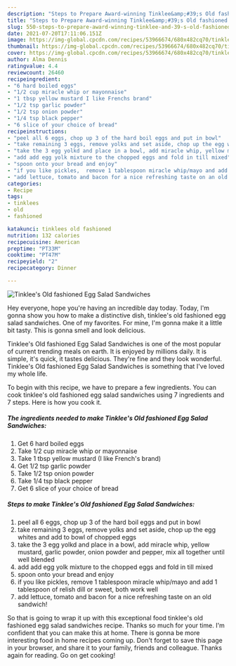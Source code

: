 ```yaml
---
description: "Steps to Prepare Award-winning Tinklee&amp;#39;s Old fashioned Egg Salad Sandwiches"
title: "Steps to Prepare Award-winning Tinklee&amp;#39;s Old fashioned Egg Salad Sandwiches"
slug: 550-steps-to-prepare-award-winning-tinklee-and-39-s-old-fashioned-egg-salad-sandwiches
date: 2021-07-20T17:11:06.151Z
image: https://img-global.cpcdn.com/recipes/53966674/680x482cq70/tinklees-old-fashioned-egg-salad-sandwiches-recipe-main-photo.jpg
thumbnail: https://img-global.cpcdn.com/recipes/53966674/680x482cq70/tinklees-old-fashioned-egg-salad-sandwiches-recipe-main-photo.jpg
cover: https://img-global.cpcdn.com/recipes/53966674/680x482cq70/tinklees-old-fashioned-egg-salad-sandwiches-recipe-main-photo.jpg
author: Alma Dennis
ratingvalue: 4.4
reviewcount: 26460
recipeingredient:
- "6 hard boiled eggs"
- "1/2 cup miracle whip or mayonnaise"
- "1 tbsp yellow mustard I like Frenchs brand"
- "1/2 tsp garlic powder"
- "1/2 tsp onion powder"
- "1/4 tsp black pepper"
- "6 slice of your choice of bread"
recipeinstructions:
- "peel all 6 eggs, chop up 3 of the hard boil eggs and put in bowl"
- "take remaining 3 eggs, remove yolks and set aside, chop up the egg whites and add to bowl of chopped eggs"
- "take the 3 egg yolkd and place in a bowl, add miracle whip, yellow mustard, garlic powder, onion powder and pepper,  mix all together until well blended"
- "add add egg yolk mixture to the chopped eggs and fold in till mixed"
- "spoon onto your bread and enjoy"
- "if you like pickles,  remove 1 tablespoon miracle whip/mayo and add 1 tablespoon of relish dill or sweet, both work well"
- "add lettuce, tomato and bacon for a nice refreshing taste on an old sandwich!"
categories:
- Recipe
tags:
- tinklees
- old
- fashioned

katakunci: tinklees old fashioned 
nutrition: 132 calories
recipecuisine: American
preptime: "PT33M"
cooktime: "PT47M"
recipeyield: "2"
recipecategory: Dinner

---
```



![Tinklee&#39;s Old fashioned Egg Salad Sandwiches](https://img-global.cpcdn.com/recipes/53966674/680x482cq70/tinklees-old-fashioned-egg-salad-sandwiches-recipe-main-photo.jpg)

Hey everyone, hope you're having an incredible day today. Today, I'm gonna show you how to make a distinctive dish, tinklee&#39;s old fashioned egg salad sandwiches. One of my favorites. For mine, I'm gonna make it a little bit tasty. This is gonna smell and look delicious.



Tinklee&#39;s Old fashioned Egg Salad Sandwiches is one of the most popular of current trending meals on earth. It is enjoyed by millions daily. It is simple, it's quick, it tastes delicious. They're fine and they look wonderful. Tinklee&#39;s Old fashioned Egg Salad Sandwiches is something that I've loved my whole life.


To begin with this recipe, we have to prepare a few ingredients. You can cook tinklee&#39;s old fashioned egg salad sandwiches using 7 ingredients and 7 steps. Here is how you cook it.

<!--inarticleads1-->

##### The ingredients needed to make Tinklee&#39;s Old fashioned Egg Salad Sandwiches:

1. Get 6 hard boiled eggs
1. Take 1/2 cup miracle whip or mayonnaise
1. Take 1 tbsp yellow mustard (I like French&#39;s brand)
1. Get 1/2 tsp garlic powder
1. Take 1/2 tsp onion powder
1. Take 1/4 tsp black pepper
1. Get 6 slice of your choice of bread




<!--inarticleads2-->

##### Steps to make Tinklee&#39;s Old fashioned Egg Salad Sandwiches:

1. peel all 6 eggs, chop up 3 of the hard boil eggs and put in bowl
1. take remaining 3 eggs, remove yolks and set aside, chop up the egg whites and add to bowl of chopped eggs
1. take the 3 egg yolkd and place in a bowl, add miracle whip, yellow mustard, garlic powder, onion powder and pepper,  mix all together until well blended
1. add add egg yolk mixture to the chopped eggs and fold in till mixed
1. spoon onto your bread and enjoy
1. if you like pickles,  remove 1 tablespoon miracle whip/mayo and add 1 tablespoon of relish dill or sweet, both work well
1. add lettuce, tomato and bacon for a nice refreshing taste on an old sandwich!




So that is going to wrap it up with this exceptional food tinklee&#39;s old fashioned egg salad sandwiches recipe. Thanks so much for your time. I'm confident that you can make this at home. There is gonna be more interesting food in home recipes coming up. Don't forget to save this page in your browser, and share it to your family, friends and colleague. Thanks again for reading. Go on get cooking!
